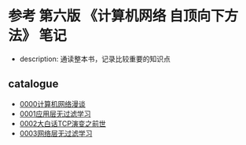 # 参考 第六版 《计算机网络 自顶向下方法》 笔记

- description: 通读整本书，记录比较重要的知识点

## catalogue

- [0000计算机网络漫谈](./0000计算机网络漫谈.md)
- [0001应用层无过滤学习](./0001应用层无过滤学习.md)
- [0002大白话TCP演变之前世](./0002大白话TCP演变之前世.md)
- [0003网络层无过滤学习](./0003网络层无过滤学习.md)